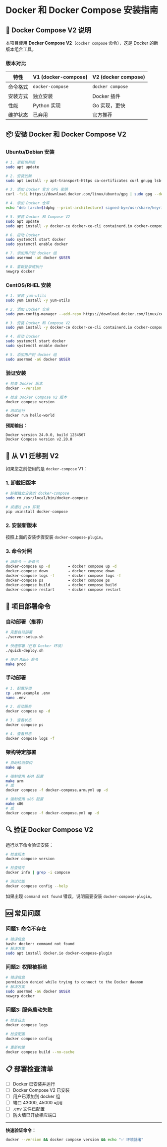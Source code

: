 # Docker 和 Docker Compose 安装指南

## 🐳 Docker Compose V2 说明

本项目使用 **Docker Compose V2**（`docker compose` 命令），这是 Docker 的新版本组合工具。

### 版本对比

| 特性 | V1 (docker-compose) | V2 (docker compose) |
|------|---------------------|---------------------|
| 命令格式 | `docker-compose` | `docker compose` |
| 安装方式 | 独立安装 | Docker 插件 |
| 性能 | Python 实现 | Go 实现，更快 |
| 维护状态 | 已弃用 | 官方推荐 |

## 📦 安装 Docker 和 Docker Compose V2

### Ubuntu/Debian 安装

```bash
# 1. 更新包列表
sudo apt update

# 2. 安装依赖
sudo apt install -y apt-transport-https ca-certificates curl gnupg lsb-release

# 3. 添加 Docker 官方 GPG 密钥
curl -fsSL https://download.docker.com/linux/ubuntu/gpg | sudo gpg --dearmor -o /usr/share/keyrings/docker-archive-keyring.gpg

# 4. 添加 Docker 仓库
echo "deb [arch=$(dpkg --print-architecture) signed-by=/usr/share/keyrings/docker-archive-keyring.gpg] https://download.docker.com/linux/ubuntu $(lsb_release -cs) stable" | sudo tee /etc/apt/sources.list.d/docker.list > /dev/null

# 5. 安装 Docker 和 Compose V2
sudo apt update
sudo apt install -y docker-ce docker-ce-cli containerd.io docker-compose-plugin

# 6. 启动 Docker
sudo systemctl start docker
sudo systemctl enable docker

# 7. 添加用户到 docker 组
sudo usermod -aG docker $USER

# 8. 重新登录或执行
newgrp docker
```

### CentOS/RHEL 安装

```bash
# 1. 安装 yum-utils
sudo yum install -y yum-utils

# 2. 添加 Docker 仓库
sudo yum-config-manager --add-repo https://download.docker.com/linux/centos/docker-ce.repo

# 3. 安装 Docker 和 Compose V2
sudo yum install -y docker-ce docker-ce-cli containerd.io docker-compose-plugin

# 4. 启动 Docker
sudo systemctl start docker
sudo systemctl enable docker

# 5. 添加用户到 docker 组
sudo usermod -aG docker $USER
```

### 验证安装

```bash
# 检查 Docker 版本
docker --version

# 检查 Docker Compose V2 版本
docker compose version

# 测试运行
docker run hello-world
```

**预期输出：**
```
Docker version 24.0.0, build 1234567
Docker Compose version v2.20.0
```

## 🔧 从 V1 迁移到 V2

如果您之前使用的是 `docker-compose` V1：

### 1. 卸载旧版本

```bash
# 卸载独立安装的 docker-compose
sudo rm /usr/local/bin/docker-compose

# 或通过 pip 卸载
pip uninstall docker-compose
```

### 2. 安装新版本

按照上面的安装步骤安装 `docker-compose-plugin`。

### 3. 命令对照

```bash
# 旧命令 → 新命令
docker-compose up -d        → docker compose up -d
docker-compose down         → docker compose down
docker-compose logs -f      → docker compose logs -f
docker-compose ps           → docker compose ps
docker-compose build        → docker compose build
docker-compose restart      → docker compose restart
```

## 🚀 项目部署命令

### 自动部署（推荐）

```bash
# 完整自动部署
./server-setup.sh

# 快速部署（已有 Docker 环境）
./quick-deploy.sh

# 使用 Make 命令
make prod
```

### 手动部署

```bash
# 1. 配置环境
cp .env.example .env
nano .env

# 2. 启动服务
docker compose up -d

# 3. 查看状态
docker compose ps

# 4. 查看日志
docker compose logs -f
```

### 架构特定部署

```bash
# 自动检测架构
make up

# 强制使用 ARM 配置
make arm
# 或
docker compose -f docker-compose.arm.yml up -d

# 强制使用 x86 配置
make x86
# 或
docker compose -f docker-compose.yml up -d
```

## 🔍 验证 Docker Compose V2

运行以下命令验证安装：

```bash
# 检查版本
docker compose version

# 检查插件
docker info | grep -i compose

# 测试功能
docker compose config --help
```

如果出现 `command not found` 错误，说明需要安装 `docker-compose-plugin`。

## 🆘 常见问题

### 问题1: 命令不存在

```bash
# 错误信息
bash: docker: command not found
# 解决方案
sudo apt install docker.io docker-compose-plugin
```

### 问题2: 权限被拒绝

```bash
# 错误信息
permission denied while trying to connect to the Docker daemon
# 解决方案
sudo usermod -aG docker $USER
newgrp docker
```

### 问题3: 服务启动失败

```bash
# 检查日志
docker compose logs

# 检查配置
docker compose config

# 重新构建
docker compose build --no-cache
```

## 📋 部署检查清单

- [ ] Docker 已安装并运行
- [ ] Docker Compose V2 已安装
- [ ] 用户已添加到 docker 组
- [ ] 端口 43000, 45000 可用
- [ ] .env 文件已配置
- [ ] 防火墙已开放相应端口

---

**快速验证命令：**
```bash
docker --version && docker compose version && echo "✅ 环境就绪"
```